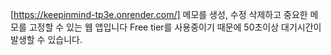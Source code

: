 [https://keepinmind-tp3e.onrender.com/]
메모를 생성, 수정 삭제하고 중요한 메모를 고정할 수 있는 웹 앱입니다
Free tier를 사용중이기 때문에 50초이상 대기시간이 발생할 수 있습니다.
